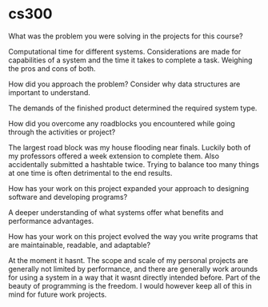 # cs300

What was the problem you were solving in the projects for this course?

Computational time for different systems. Considerations are made for capabilities of a system and the time it takes to complete a task. Weighing the pros and cons of both.

How did you approach the problem? Consider why data structures are important to understand.

The demands of the finished product determined the required system type.

How did you overcome any roadblocks you encountered while going through the activities or project?

The largest road block was my house flooding near finals. Luckily both of my professors offered a week extension to complete them. Also accidentally submitted a hashtable twice. Trying to balance too many things at one time is often detrimental to the end results.

How has your work on this project expanded your approach to designing software and developing programs?

A deeper understanding of what systems offer what benefits and performance advantages. 

How has your work on this project evolved the way you write programs that are maintainable, readable, and adaptable?

At the moment it hasnt. The scope and scale of my personal projects are generally not limited by performance, and there are generally work arounds for using a system in a way that it wasnt directly intended before. Part of the beauty of programming is the freedom. I would however keep all of this in mind for future work projects.
